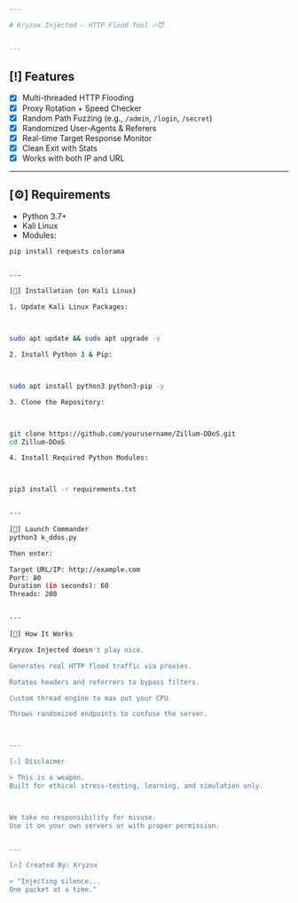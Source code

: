 ```yaml
---

# Kryzox Injected — HTTP Flood Tool 🔥😈


---
```


## [!] Features

- [x] Multi-threaded HTTP Flooding
- [x] Proxy Rotation + Speed Checker
- [x] Random Path Fuzzing (e.g., `/admin`, `/login`, `/secret`)
- [x] Randomized User-Agents & Referers
- [x] Real-time Target Response Monitor
- [x] Clean Exit with Stats
- [x] Works with both IP and URL

---

## [⚙️] Requirements

- Python 3.7+
- Kali Linux
- Modules:

```bash
pip install requests colorama


---

[🚀] Installation (on Kali Linux)

1. Update Kali Linux Packages:



sudo apt update && sudo apt upgrade -y

2. Install Python 3 & Pip:



sudo apt install python3 python3-pip -y

3. Clone the Repository:



git clone https://github.com/yourusername/Zillum-DDoS.git
cd Zillum-DDoS

4. Install Required Python Modules:



pip3 install -r requirements.txt


---

[🚀] Launch Commander 
python3 k_ddos.py

Then enter:

Target URL/IP: http://example.com
Port: 80
Duration (in seconds): 60
Threads: 200


---

[🧠] How It Works

Kryzox Injected doesn't play nice.

Generates real HTTP flood traffic via proxies.

Rotates headers and referrers to bypass filters.

Custom thread engine to max out your CPU.

Throws randomized endpoints to confuse the server.



---

[⚠️] Disclaimer

> This is a weapon.
Built for ethical stress-testing, learning, and simulation only.



We take no responsibility for misuse.
Use it on your own servers or with proper permission.


---

[🔥] Created By: Kryzox

> "Injecting silence...
One packet at a time."
